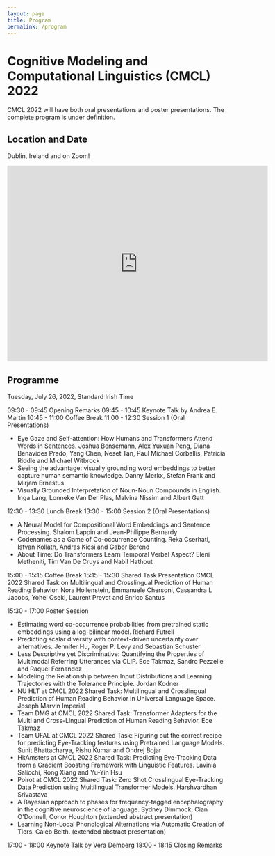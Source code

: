 ```yaml
---
layout: page
title: Program
permalink: /program
---
```


# Cognitive Modeling and Computational Linguistics (CMCL) 2022

CMCL 2022 will have both oral presentations and poster presentations. The complete program is under definition.


## Location and Date

Dublin, Ireland and on Zoom!


<iframe src="https://www.google.com/maps/embed?pb=!1m18!1m12!1m3!1d152515.25333408735!2d-6.385787383888776!3d53.32444313848332!2m3!1f0!2f0!3f0!3m2!1i1024!2i768!4f13.1!3m3!1m2!1s0x48670e80ea27ac2f%3A0xa00c7a9973171a0!2sDublin%2C%20Ireland!5e0!3m2!1sen!2sus!4v1638508842460!5m2!1sen!2sus" width="600" height="450" style="border:0;" allowfullscreen="" loading="lazy"></iframe>

## Programme

Tuesday, July 26, 2022, Standard Irish Time

09:30 - 09:45 Opening Remarks
09:45 - 10:45 Keynote Talk by Andrea E. Martin
10:45 - 11:00 Coffee Break
11:00 - 12:30 Session 1 (Oral Presentations)

- Eye Gaze and Self-attention: How Humans and Transformers Attend Words in Sentences. Joshua Bensemann, Alex Yuxuan Peng, Diana Benavides Prado, Yang Chen, Neset Tan, Paul Michael Corballis, Patricia Riddle and Michael Witbrock
- Seeing the advantage: visually grounding word embeddings to better capture human semantic knowledge. Danny Merkx, Stefan Frank and Mirjam Ernestus
- Visually Grounded Interpretation of Noun-Noun Compounds in English. Inga Lang, Lonneke Van Der Plas, Malvina Nissim and Albert Gatt

12:30 - 13:30 Lunch Break
13:30 - 15:00 Session 2 (Oral Presentations)

- A Neural Model for Compositional Word Embeddings and Sentence Processing. Shalom Lappin and Jean-Philippe Bernardy
- Codenames as a Game of Co-occurrence Counting. Reka Cserhati, Istvan Kollath, Andras Kicsi and Gabor Berend
- About Time: Do Transformers Learn Temporal Verbal Aspect? Eleni Metheniti, Tim Van De Cruys and Nabil Hathout

15:00 - 15:15 Coffee Break
15:15 - 15:30 Shared Task Presentation
CMCL 2022 Shared Task on Multilingual and Crosslingual Prediction of Human
Reading Behavior. Nora Hollenstein, Emmanuele Chersoni, Cassandra L Jacobs, Yohei Oseki, Laurent Prevot and Enrico Santus

15:30 - 17:00 Poster Session

- Estimating word co-occurrence probabilities from pretrained static embeddings using a log-bilinear model. Richard Futrell
- Predicting scalar diversity with context-driven uncertainty over alternatives. Jennifer Hu, Roger P. Levy and Sebastian Schuster
- Less Descriptive yet Discriminative: Quantifying the Properties of Multimodal Referring Utterances via CLIP. Ece Takmaz, Sandro Pezzelle and Raquel Fernandez
- Modeling the Relationship between Input Distributions and Learning Trajectories with the Tolerance Principle. Jordan Kodner
- NU HLT at CMCL 2022 Shared Task: Multilingual and Crosslingual Prediction of Human Reading Behavior in Universal Language Space. Joseph Marvin Imperial
- Team DMG at CMCL 2022 Shared Task: Transformer Adapters for the Multi and Cross-Lingual Prediction of Human Reading Behavior. Ece Takmaz
- Team UFAL at CMCL 2022 Shared Task: Figuring out the correct recipe for predicting Eye-Tracking features using Pretrained Language Models. Sunit Bhattacharya, Rishu Kumar and Ondrej Bojar
- HkAmsters at CMCL 2022 Shared Task: Predicting Eye-Tracking Data from a Gradient Boosting Framework with Linguistic Features. Lavinia Salicchi, Rong Xiang and Yu-Yin Hsu
- Poirot at CMCL 2022 Shared Task: Zero Shot Crosslingual Eye-Tracking Data Prediction using Multilingual Transformer Models. Harshvardhan Srivastava
- A Bayesian approach to phases for frequency-tagged encephalography in the cognitive neuroscience of language. Sydney Dimmock, Cian O'Donnell, Conor Houghton (extended abstract presentation)
- Learning Non-Local Phonological Alternations via Automatic Creation of Tiers. Caleb Belth. (extended abstract presentation)

17:00 - 18:00 Keynote Talk by Vera Demberg
18:00 - 18:15 Closing Remarks

